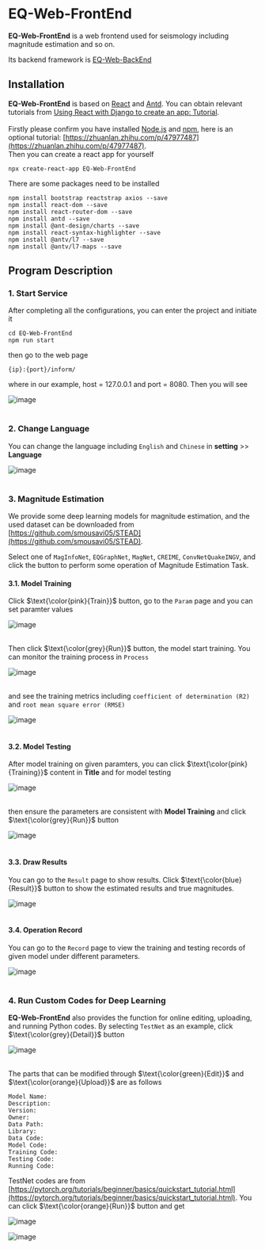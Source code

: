 # EQ-Web-FrontEnd
**EQ-Web-FrontEnd** is a web frontend used for seismology including magnitude estimation and so on. <br>

Its backend framework is [EQ-Web-BackEnd](https://github.com/zw-Ch/EQ-Web-BackEnd)<br>

## Installation
**EQ-Web-FrontEnd**  is based on [React](https://react.dev/) and [Antd](https://ant-design.antgroup.com/index-cn). You can obtain relevant tutorials from [Using React with Django to create an app: Tutorial](https://blog.logrocket.com/using-react-django-create-app-tutorial/#building-react-app).<br> <br>
Firstly please confirm you have installed [Node.js](https://nodejs.p2hp.com/) and [npm](https://npm.p2hp.com/), here is an optional tutorial: [https://zhuanlan.zhihu.com/p/47977487](https://zhuanlan.zhihu.com/p/47977487). <br>
Then you can create a react app for yourself <br>
```
npx create-react-app EQ-Web-FrontEnd
```
There are some packages need to be installed<br>
```
npm install bootstrap reactstrap axios --save
npm install react-dom --save
npm install react-router-dom --save
npm install antd --save
npm install @ant-design/charts --save
npm install react-syntax-highlighter --save
npm install @antv/l7 --save
npm install @antv/l7-maps --save
```

## Program Description
### 1. Start Service
After completing all the configurations, you can enter the project and initiate it
```
cd EQ-Web-FrontEnd
npm run start
```
then go to the web page <br>
```
{ip}:{port}/inform/
```
where in our example, host = 127.0.0.1 and port = 8080. Then you will see <br>

![image](https://github.com/zw-Ch/EQ-Web-FrontEnd/blob/main/image/inform.png)<br><br>

### 2. Change Language
You can change the language including `English` and `Chinese` in **setting** >> **Language** <br>

![image](https://github.com/zw-Ch/EQ-Web-FrontEnd/blob/main/image/change_language.png)<br><br>

### 3. Magnitude Estimation
We provide some deep learning models for magnitude estimation, and the used dataset can be downloaded from [https://github.com/smousavi05/STEAD](https://github.com/smousavi05/STEAD). <br>

Select one of `MagInfoNet`, `EQGraphNet`, `MagNet`, `CREIME`, `ConvNetQuakeINGV`, and click the button to perform some operation of Magnitude Estimation Task.

#### 3.1. Model Training
Click $\text{\color{pink}{Train}}$ button, go to the `Param` page and you can set paramter values <br>

![image](https://github.com/zw-Ch/EQ-Web-FrontEnd/blob/main/image/train_param.png) <br><br>

Then click $\text{\color{grey}{Run}}$ button, the model start training. You can monitor the training process in `Process` <br>

![image](https://github.com/zw-Ch/EQ-Web-FrontEnd/blob/main/image/train_run.png) <br><br>

and see the training metrics including `coefficient of determination (R2)` and `root mean square error (RMSE)`

![image](https://github.com/zw-Ch/EQ-Web-FrontEnd/blob/main/image/train_output.png) <br><br>

#### 3.2. Model Testing
After model training on given paramters, you can click $\text{\color{pink}{Training}}$ content in **Title** and for model testing <br>

![image](https://github.com/zw-Ch/EQ-Web-FrontEnd/blob/main/image/go_test.png) <br><br>

then ensure the parameters are consistent with **Model Training** and click $\text{\color{grey}{Run}}$ button

![image](https://github.com/zw-Ch/EQ-Web-FrontEnd/blob/main/image/test_run.png) <br><br>

#### 3.3. Draw Results
You can go to the `Result` page to show results. Click $\text{\color{blue}{Result}}$ button to show the estimated results and true magnitudes. <br>

![image](https://github.com/zw-Ch/EQ-Web-FrontEnd/blob/main/image/test_result.png) <br><br>

#### 3.4. Operation Record
You can go to the `Record` page to view the training and testing records of given model under different parameters. <br>

![image](https://github.com/zw-Ch/EQ-Web-FrontEnd/blob/main/image/test_record.png) <br><br>

### 4. Run Custom Codes for Deep Learning
**EQ-Web-FrontEnd** also provides the function for online editing, uploading, and running Python codes. By selecting `TestNet` as an example, click $\text{\color{grey}{Detail}}$ button 

![image](https://github.com/zw-Ch/EQ-Web-FrontEnd/blob/main/image/TestNet_detail.png) <br><br>

The parts that can be modified through $\text{\color{green}{Edit}}$ and $\text{\color{orange}{Upload}}$ are as follows
```
Model Name:
Description:
Version:
Owner:
Data Path:
Library:
Data Code:
Model Code:
Training Code:
Testing Code:
Running Code:
```
TestNet codes are from [https://pytorch.org/tutorials/beginner/basics/quickstart_tutorial.html](https://pytorch.org/tutorials/beginner/basics/quickstart_tutorial.html). You can click $\text{\color{orange}{Run}}$ button and get <br>

![image](https://github.com/zw-Ch/EQ-Web-FrontEnd/blob/main/image/TestNet_code_data.png) <br>

![image](https://github.com/zw-Ch/EQ-Web-FrontEnd/blob/main/image/TestNet_code_run.png) <br>
